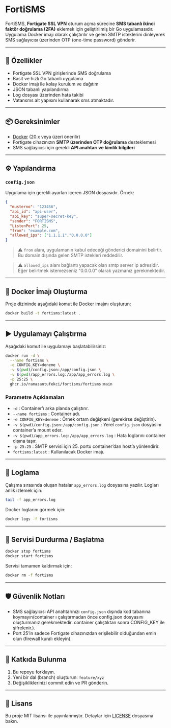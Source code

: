 # FortiSMS

FortiSMS, **Fortigate SSL VPN** oturum açma sürecine **SMS tabanlı ikinci faktör doğrulama (2FA)** eklemek için geliştirilmiş bir Go uygulamasıdır.  
Uygulama Docker imajı olarak çalıştırılır ve gelen SMTP isteklerini dinleyerek SMS sağlayıcısı üzerinden OTP (one-time password) gönderir.

---

## 🚀 Özellikler
- Fortigate SSL VPN girişlerinde SMS doğrulama
- Basit ve hızlı Go tabanlı uygulama
- Docker imajı ile kolay kurulum ve dağıtım
- JSON tabanlı yapılandırma
- Log dosyası üzerinden hata takibi
- Vatansms alt yapısını kullanarak sms atmaktadır.

---

## 📦 Gereksinimler
- [Docker](https://docs.docker.com/get-docker/) (20.x veya üzeri önerilir)
- Fortigate cihazınızın **SMTP üzerinden OTP doğrulama** desteklemesi
- SMS sağlayıcısı için gerekli **API anahtarı ve kimlik bilgileri**

---

## ⚙️ Yapılandırma

### `config.json`
Uygulama için gerekli ayarları içeren JSON dosyasıdır. Örnek:

```json
{
  "musterno": "123456",
  "api_id": "api-user",
  "api_key": "super-secret-key",
  "sender": "FORTISMS",
  "ListenPort": 25,
  "from": "example.com",
  "allowed_ips": ["1.1.1.1","0.0.0.0"]
}
````

> ⚠️ `from` alanı, uygulamanın kabul edeceği gönderici domainini belirtir.
> Bu domain dışında gelen SMTP istekleri reddedilir.

> ⚠️ `allowed_ips` alanı bağlantı yapacak olan smtp server ip adresidir. Eğer belirtmek istemezseniz "0.0.0.0" olarak yazmanız gerekmektedir.


---

## 🐳 Docker İmajı Oluşturma

Proje dizininde aşağıdaki komut ile Docker imajını oluşturun:

```bash
docker build -t fortisms:latest .
```

---

## ▶️ Uygulamayı Çalıştırma

Aşağıdaki komut ile uygulamayı başlatabilirsiniz:

```bash
docker run -d \
  --name fortisms \
  -e CONFIG_KEY=deneme \
  -v $(pwd)/config.json:/app/config.json \
  -v $(pwd)/app_errors.log:/app/app_errors.log \
  -p 25:25 \
  ghcr.io/ramazantufekci/fortisms/fortisms:main
```

### Parametre Açıklamaları

* `-d` : Container’ı arka planda çalıştırır.
* `--name fortisms` : Container adı.
* `-e CONFIG_KEY=deneme` : Örnek ortam değişkeni (gerekirse değiştirin).
* `-v $(pwd)/config.json:/app/config.json` : Yerel `config.json` dosyasını container’a mount eder.
* `-v $(pwd)/app_errors.log:/app/app_errors.log` : Hata loglarını container dışına taşır.
* `-p 25:25` : SMTP servisi için 25. portu container’dan host’a yönlendirir.
* `fortisms:latest` : Kullanılacak Docker imajı.

---

## 📜 Loglama

Çalışma sırasında oluşan hatalar `app_errors.log` dosyasına yazılır.
Logları anlık izlemek için:

```bash
tail -f app_errors.log
```

Docker loglarını görmek için:

```bash
docker logs -f fortisms
```

---

## 🔧 Servisi Durdurma / Başlatma

```bash
docker stop fortisms
docker start fortisms
```

Servisi tamamen kaldırmak için:

```bash
docker rm -f fortisms
```

---

## 🛡️ Güvenlik Notları

* SMS sağlayıcısı API anahtarınızı `config.json` dışında kod tabanına koymayın(container ı çalıştırmadan önce config.json dosyasını oluşturmanız gerekmektedir. container çalıştıktan sonra CONFIG_KEY ile şifrelenir.).
* Port 25’in sadece Fortigate cihazınızdan erişilebilir olduğundan emin olun (firewall kuralı ekleyin).

---

## 🤝 Katkıda Bulunma

1. Bu repoyu forklayın.
2. Yeni bir dal (branch) oluşturun: `feature/xyz`
3. Değişikliklerinizi commit edin ve PR gönderin.

---

## 📄 Lisans

Bu proje MIT lisansı ile yayınlanmıştır.
Detaylar için [LICENSE](LICENSE) dosyasına bakın.
